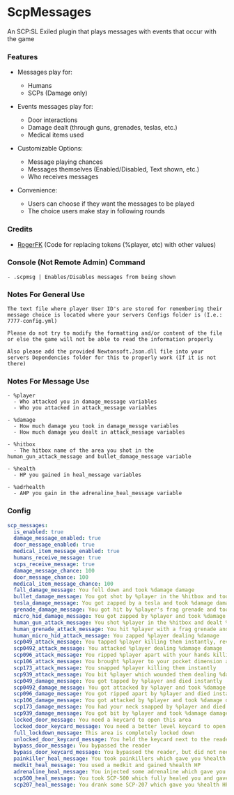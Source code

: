 # ScpMessages
An SCP:SL Exiled plugin that plays messages with events that occur with the game

### Features
- Messages play for: 
  - Humans
  - SCPs (Damage only)
  
- Events messages play for: 
  - Door interactions
  - Damage dealt (through guns, grenades, teslas, etc.)
  - Medical items used
  
- Customizable Options:
  - Message playing chances
  - Messages themselves (Enabled/Disabled, Text shown, etc.)
  - Who receives messages

- Convenience:
  - Users can choose if they want the messages to be played
  - The choice users make stay in following rounds

### Credits
- [RogerFK](https://github.com/RogerFK) (Code for replacing tokens (%player, etc) with other values)

### Console (Not Remote Admin) Command
```
- .scpmsg | Enables/Disables messages from being shown
```

### Notes For General Use
```
The text file where player User ID's are stored for remembering their message choice is located where your servers Configs folder is (I.e.: 7777-config.yml)

Please do not try to modify the formatting and/or content of the file or else the game will not be able to read the information properly

Also please add the provided Newtonsoft.Json.dll file into your servers Dependencies folder for this to properly work (If it is not there)
```

### Notes For Message Use
```
- %player
  - Who attacked you in damage_message variables
  - Who you attacked in attack_message variables
  
- %damage
  - How much damage you took in damage_messge variables
  - How much damage you dealt in attack_message variables

- %hitbox
  - The hitbox name of the area you shot in the human_gun_attack_message and bullet_damage_message variable
  
- %health
  - HP you gained in heal_message variables
  
- %adrhealth
  - AHP you gain in the adrenaline_heal_message variable
```

### Config
```yaml
scp_messages:
  is_enabled: true
  damage_message_enabled: true
  door_message_enabled: true
  medical_item_message_enabled: true
  humans_receive_message: true
  scps_receive_message: true
  damage_message_chance: 100
  door_message_chance: 100
  medical_item_message_chance: 100
  fall_damage_message: You fell down and took %damage damage
  bullet_damage_message: You got shot by %player in the %hitbox and took %damage damage
  tesla_damage_message: You got zapped by a tesla and took %damage damage
  grenade_damage_message: You got hit by %player's frag grenade and took %damage damage
  micro_hid_damage_message: You got zapped by %player and took %damage
  human_gun_attack_message: You shot %player in the %hitbox and dealt %damage damage
  human_grenade_attack_message: You hit %player with a frag grenade and dealt %damage damage
  human_micro_hid_attack_message: You zapped %player dealing %damage
  scp049_attack_message: You tapped %player killing them instantly, revive them as a zombie!
  scp0492_attack_message: You attacked %player dealing %damage damage
  scp096_attack_message: You ripped %player apart with your hands killing them instantly
  scp106_attack_message: You brought %player to your pocket dimension also dealing %damage damage
  scp173_attack_message: You snapped %player killing them instantly
  scp939_attack_message: You bit %player which wounded them dealing %damage damage
  scp049_damage_message: You got tapped by %player and died instantly
  scp0492_damage_message: You got attacked by %player and took %damage damage
  scp096_damage_message: You got ripped apart by %player and died instantly
  scp106_damage_message: You got attacked by %player and took %damage damage
  scp173_damage_message: You had your neck snapped by %player and died instantly
  scp939_damage_message: You got bit by %player and took %damage damage
  locked_door_message: You need a keycard to open this area
  locked_door_keycard_message: You need a better level keycard to open this area
  full_lockdown_message: This area is completely locked down
  unlocked_door_keycard_message: You held the keycard next to the reader
  bypass_door_message: You bypassed the reader
  bypass_door_keycard_message: You bypassed the reader, but did not need a keycard
  painkiller_heal_message: You took painkillers which gave you %health health and temporary HP regeneration
  medkit_heal_message: You used a medkit and gained %health HP
  adrenaline_heal_message: You injected some adrenaline which gave you %adrhealth AHP and temporary HP regeneration
  scp500_heal_message: You took SCP-500 which fully healed you and gave temporary health regeneration
  scp207_heal_message: You drank some SCP-207 which gave you %health HP, a speed boost, and infinite stamina. Watch your HP closely!
```
